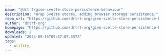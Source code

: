 ```yaml
---
name: "@drtrt/give-svelte-store-persistence-behaviour"
description: "Wrap Svelte stores, adding browser storage persistence."
repo_url: "https://github.com/drtrt-org/give-svelte-store-persistence-behaviour"
author: "drtrt-org"
homepage: "https://github.com/drtrt-org/give-svelte-store-persistence-behaviour#readme"
downloads: 2
updated: "2024-09-16T09:37:07.557Z"
tags: 
  - utility
---
```


